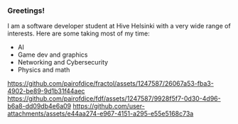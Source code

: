 ### Greetings!

I am a software developer student at Hive Helsinki with a very wide range of interests.
Here are some taking most of my time:
- AI
- Game dev and graphics
- Networking and Cybersecurity
- Physics and math


https://github.com/pairofdice/fractol/assets/1247587/26067a53-fba3-4902-be89-9d1b31f44aec
https://github.com/pairofdice/fdf/assets/1247587/9928f5f7-0d30-4d96-b6a8-dd09db4e6a09
https://github.com/user-attachments/assets/e44aa274-e967-4151-a295-e55e5168c73a

